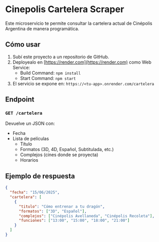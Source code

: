 # Cinepolis Cartelera Scraper

Este microservicio te permite consultar la cartelera actual de Cinépolis Argentina de manera programática.

## Cómo usar

1. Subí este proyecto a un repositorio de GitHub.
2. Deployealo en [https://render.com](https://render.com) como Web Service:
   - Build Command: `npm install`
   - Start Command: `npm start`
3. El servicio se expone en: `https://<tu-app>.onrender.com/cartelera`

## Endpoint

### `GET /cartelera`

Devuelve un JSON con:
- Fecha
- Lista de películas
  - Título
  - Formatos (3D, 4D, Español, Subtitulada, etc.)
  - Complejos (cines donde se proyecta)
  - Horarios

## Ejemplo de respuesta

```json
{
  "fecha": "15/06/2025",
  "cartelera": [
    {
      "titulo": "Cómo entrenar a tu dragón",
      "formatos": ["3D", "Español"],
      "complejos": ["Cinépolis Avellaneda", "Cinépolis Recoleta"],
      "funciones": ["13:00", "15:00", "18:00", "21:00"]
    }
  ]
}
```
